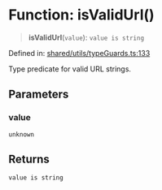 # Function: isValidUrl()

> **isValidUrl**(`value`): `value is string`

Defined in: [shared/utils/typeGuards.ts:133](https://github.com/Nick2bad4u/Uptime-Watcher/blob/dca5483e793478722cd3e6e125cafcec5fc771f0/shared/utils/typeGuards.ts#L133)

Type predicate for valid URL strings.

## Parameters

### value

`unknown`

## Returns

`value is string`
